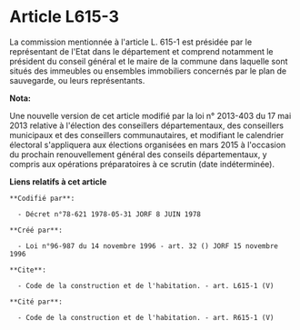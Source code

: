 # Article L615-3

La commission mentionnée à l'article L. 615-1 est présidée par le représentant de l'Etat dans le département et comprend
notamment le président du conseil général et le maire de la commune dans laquelle sont situés des immeubles ou ensembles
immobiliers concernés par le plan de sauvegarde, ou leurs représentants.

**Nota:**

Une nouvelle version de cet article modifié par la loi n° 2013-403 du 17 mai 2013 relative à l'élection des conseillers
départementaux, des conseillers municipaux et des conseillers communautaires, et modifiant le calendrier électoral
s'appliquera aux élections organisées en mars 2015 à l'occasion du prochain renouvellement général des conseils
départementaux, y compris aux opérations préparatoires à ce scrutin (date indéterminée).

**Liens relatifs à cet article**

	**Codifié par**:

	  - Décret n°78-621 1978-05-31 JORF 8 JUIN 1978

	**Créé par**:

	  - Loi n°96-987 du 14 novembre 1996 - art. 32 () JORF 15 novembre 1996

	**Cite**:

	  - Code de la construction et de l'habitation. - art. L615-1 (V)

	**Cité par**:

	  - Code de la construction et de l'habitation. - art. R615-1 (V)
